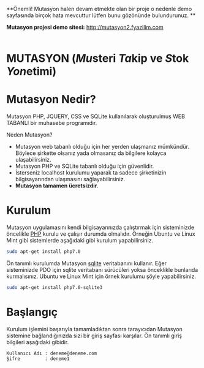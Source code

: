 **Önemli! Mutasyon halen devam etmekte olan bir proje o nedenle demo sayfasında birçok hata mevcuttur lütfen bunu gözönünde bulundurunuz. **

**Mutasyon projesi demo sitesi:** http://mutasyon2.fyazilim.com <br/><br/>

MUTASYON (*Mu*steri *Ta*kip ve *S*tok *Yon*etimi)
=================================================

Mutasyon Nedir?
===============
Mutasyon PHP, JQUERY, CSS ve SQLite kullanılarak oluşturulmuş WEB TABANLI bir muhasebe programıdır. 

Neden Mutasyon?
- Mutasyon web tabanlı olduğu için her yerden ulaşmanız mümkündür. Böylece şirkette olsanız yada olmasanız da bilgilere kolayca ulaşabilirsiniz.
- Mutasyon PHP ve SQLite tabanlı olduğu için güvenlidir.
- İsterseniz localhost kurulumu yaparak ta sadece şirketinizin bilgisayarından ulaşmasını sağlayabilirsiniz.
- **Mutasyon tamamen ücretsizdir**.


Kurulum
===============
Mutasyon uygulamasını kendi bilgisayarınızda çalıştırmak için sisteminizde öncelikle [PHP](http://www.php.net) kurulu ve çalışır durumda olmalıdır. Örneğin Ubuntu ve Linux Mint gibi sistemlerde aşağıdaki gibi kurulum yapabilirsiniz.

```bash
sudo apt-get install php7.0
```
Ön tanımlı kurulumda Mutasyon [sqlite](https://sqlite.org) veritabanını kullanır. Eğer sisteminizde PDO için sqlite veritabanı sürücüleri yoksa önceklikle bunlarıda kurmalısınız. Ubuntu ve Linux Mint için örnek kurulumu şöyle yapabilirsiniz.

```bash
sudo apt-get install php7.0-sqlite3
```

Başlangıç
===============
Kurulum işlemini başarıyla tamamladıktan sonra tarayıcıdan Mutasyon sistemine bağlandığınızda sizi bir giriş sayfası karşılar. Ön tanımlı giriş bilgileri aşağıdaki gibidir.

```
Kullanıcı Adı : deneme@deneme.com
Şifre         : deneme1
```
